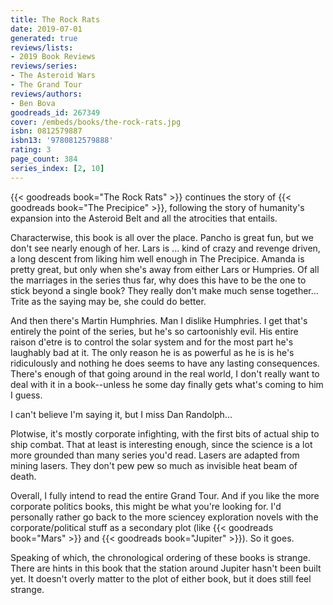 ```yaml
---
title: The Rock Rats
date: 2019-07-01
generated: true
reviews/lists:
- 2019 Book Reviews
reviews/series:
- The Asteroid Wars
- The Grand Tour
reviews/authors:
- Ben Bova
goodreads_id: 267349
cover: /embeds/books/the-rock-rats.jpg
isbn: 0812579887
isbn13: '9780812579888'
rating: 3
page_count: 384
series_index: [2, 10]
---
```

{{< goodreads book="The Rock Rats" >}} continues the story of {{< goodreads book="The Precipice" >}}, following the story of humanity's expansion into the Asteroid Belt and all the atrocities that entails.

Characterwise, this book is all over the place. Pancho is great fun, but we don't see nearly enough of her. Lars is ... kind of crazy and revenge driven, a long descent from liking him well enough in The Precipice. Amanda is pretty great, but only when she's away from either Lars or Humpries. Of all the marriages in the series thus far, why does this have to be the one to stick beyond a single book? They really don't make much sense together... Trite as the saying may be, she could do better.

<!--more-->

And then there's Martin Humphries. Man I dislike Humphries. I get that's entirely the point of the series, but he's so cartoonishly evil. His entire raison d'etre is to control the solar system and for the most part he's laughably bad at it. The only reason he is as powerful as he is is he's ridiculously and nothing he does seems to have any lasting consequences. There's enough of that going around in the real world, I don't really want to deal with it in a book--unless he some day finally gets what's coming to him I guess.

I can't believe I'm saying it, but I miss Dan Randolph...

Plotwise, it's mostly corporate infighting, with the first bits of actual ship to ship combat. That at least is interesting enough, since the science is a lot more grounded than many series you'd read. Lasers are adapted from mining lasers. They don't pew pew so much as invisible heat beam of death.

Overall, I fully intend to read the entire Grand Tour. And if you like the more corporate politics books, this might be what you're looking for. I'd personally rather go back to the more sciencey exploration novels with the corporate/political stuff as a secondary plot (like {{< goodreads book="Mars" >}} and {{< goodreads book="Jupiter" >}}). So it goes.

Speaking of which, the chronological ordering of these books is strange. There are hints in this book that the station around Jupiter hasn't been built yet. It doesn't overly matter to the plot of either book, but it does still feel strange.
